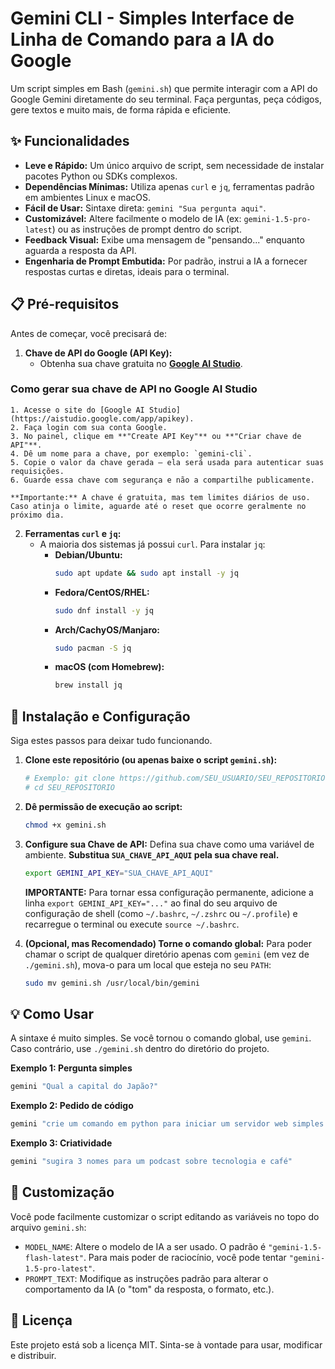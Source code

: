 # Gemini CLI - Simples Interface de Linha de Comando para a IA do Google

Um script simples em Bash (`gemini.sh`) que permite interagir com a API do Google Gemini diretamente do seu terminal. Faça perguntas, peça códigos, gere textos e muito mais, de forma rápida e eficiente.

## ✨ Funcionalidades

- **Leve e Rápido:** Um único arquivo de script, sem necessidade de instalar pacotes Python ou SDKs complexos.
- **Dependências Mínimas:** Utiliza apenas `curl` e `jq`, ferramentas padrão em ambientes Linux e macOS.
- **Fácil de Usar:** Sintaxe direta: `gemini "Sua pergunta aqui"`.
- **Customizável:** Altere facilmente o modelo de IA (ex: `gemini-1.5-pro-latest`) ou as instruções de prompt dentro do script.
- **Feedback Visual:** Exibe uma mensagem de "pensando..." enquanto aguarda a resposta da API.
- **Engenharia de Prompt Embutida:** Por padrão, instrui a IA a fornecer respostas curtas e diretas, ideais para o terminal.

## 📋 Pré-requisitos

Antes de começar, você precisará de:

1.  **Chave de API do Google (API Key):**
    - Obtenha sua chave gratuita no **[Google AI Studio](https://aistudio.google.com/app/apikey)**.

  ### Como gerar sua chave de API no Google AI Studio

    1. Acesse o site do [Google AI Studio](https://aistudio.google.com/app/apikey).
    2. Faça login com sua conta Google.
    3. No painel, clique em **"Create API Key"** ou **"Criar chave de API"**.
    4. Dê um nome para a chave, por exemplo: `gemini-cli`.
    5. Copie o valor da chave gerada — ela será usada para autenticar suas requisições.
    6. Guarde essa chave com segurança e não a compartilhe publicamente.

    **Importante:** A chave é gratuita, mas tem limites diários de uso. Caso atinja o limite, aguarde até o reset que ocorre geralmente no próximo dia.

2.  **Ferramentas `curl` e `jq`:**
    - A maioria dos sistemas já possui `curl`. Para instalar `jq`:
      - **Debian/Ubuntu:**
        ```bash
        sudo apt update && sudo apt install -y jq
        ```
      - **Fedora/CentOS/RHEL:**
        ```bash
        sudo dnf install -y jq
        ```
      - **Arch/CachyOS/Manjaro:**
        ```bash
        sudo pacman -S jq
        ```
      - **macOS (com Homebrew):**
        ```bash
        brew install jq
        ```

## 🚀 Instalação e Configuração

Siga estes passos para deixar tudo funcionando.

1.  **Clone este repositório (ou apenas baixe o script `gemini.sh`):**
    ```bash
    # Exemplo: git clone https://github.com/SEU_USUARIO/SEU_REPOSITORIO.git
    # cd SEU_REPOSITORIO
    ```

2.  **Dê permissão de execução ao script:**
    ```bash
    chmod +x gemini.sh
    ```

3.  **Configure sua Chave de API:**
    Defina sua chave como uma variável de ambiente. **Substitua `SUA_CHAVE_API_AQUI` pela sua chave real.**
    ```bash
    export GEMINI_API_KEY="SUA_CHAVE_API_AQUI"
    ```
    **IMPORTANTE:** Para tornar essa configuração permanente, adicione a linha `export GEMINI_API_KEY="..."` ao final do seu arquivo de configuração de shell (como `~/.bashrc`, `~/.zshrc` ou `~/.profile`) e recarregue o terminal ou execute `source ~/.bashrc`.

4.  **(Opcional, mas Recomendado) Torne o comando global:**
    Para poder chamar o script de qualquer diretório apenas com `gemini` (em vez de `./gemini.sh`), mova-o para um local que esteja no seu `PATH`:
    ```bash
    sudo mv gemini.sh /usr/local/bin/gemini
    ```

## 💡 Como Usar

A sintaxe é muito simples. Se você tornou o comando global, use `gemini`. Caso contrário, use `./gemini.sh` dentro do diretório do projeto.

**Exemplo 1: Pergunta simples**
```bash
gemini "Qual a capital do Japão?"
```

**Exemplo 2: Pedido de código**
```bash
gemini "crie um comando em python para iniciar um servidor web simples na porta 8000"
```

**Exemplo 3: Criatividade**
```bash
gemini "sugira 3 nomes para um podcast sobre tecnologia e café"
```

## 🔧 Customização

Você pode facilmente customizar o script editando as variáveis no topo do arquivo `gemini.sh`:

-   `MODEL_NAME`: Altere o modelo de IA a ser usado. O padrão é `"gemini-1.5-flash-latest"`. Para mais poder de raciocínio, você pode tentar `"gemini-1.5-pro-latest"`.
-   `PROMPT_TEXT`: Modifique as instruções padrão para alterar o comportamento da IA (o "tom" da resposta, o formato, etc.).

## 📄 Licença

Este projeto está sob a licença MIT. Sinta-se à vontade para usar, modificar e distribuir.

